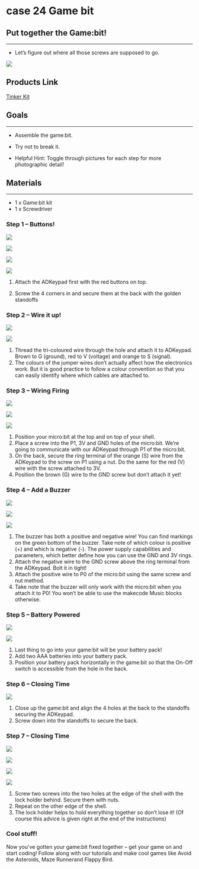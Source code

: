 ﻿# case 24 Game bit

## Put together the Game:bit!
---
- Let’s figure out where all those screws are supposed to go.

![](https://wiki-media-ef.oss-cn-hongkong.aliyuncs.com/i18n/en/docusaurus-plugin-content-docs/current/microbit/getting-started/microbit-tinker-kit/images/N3HnCBy.jpg)


## Products Link

[Tinker Kit](https://www.elecfreaks.com/micro-bit-tinker-kit.html)

## Goals
---
- Assemble the game:bit.

- Try not to break it.

- Helpful Hint: Toggle through pictures for each step for more photographic detail!

## Materials
---
- 1 x Game:bit kit
- 1 x Screwdriver


### Step 1 – Buttons!

![](https://wiki-media-ef.oss-cn-hongkong.aliyuncs.com/i18n/en/docusaurus-plugin-content-docs/current/microbit/getting-started/microbit-tinker-kit/images/Ri5D7oe.png)

![](https://wiki-media-ef.oss-cn-hongkong.aliyuncs.com/i18n/en/docusaurus-plugin-content-docs/current/microbit/getting-started/microbit-tinker-kit/images/Fyw1aVA.png)

![](https://wiki-media-ef.oss-cn-hongkong.aliyuncs.com/i18n/en/docusaurus-plugin-content-docs/current/microbit/getting-started/microbit-tinker-kit/images/h4fNrgu.png)

![](https://wiki-media-ef.oss-cn-hongkong.aliyuncs.com/i18n/en/docusaurus-plugin-content-docs/current/microbit/getting-started/microbit-tinker-kit/images/wvYTQ5C.png)

1. Attach the ADKeypad first with the red buttons on top.

2. Screw the 4 corners in and secure them at the back with the golden standoffs


### Step 2 – Wire it up!

![](https://wiki-media-ef.oss-cn-hongkong.aliyuncs.com/i18n/en/docusaurus-plugin-content-docs/current/microbit/getting-started/microbit-tinker-kit/images/Gae1BQv.png)

![](https://wiki-media-ef.oss-cn-hongkong.aliyuncs.com/i18n/en/docusaurus-plugin-content-docs/current/microbit/getting-started/microbit-tinker-kit/images/xRFjNlt.png)


1. Thread the tri-coloured wire through the hole and attach it to ADKeypad. Brown to G (ground), red to V (voltage) and orange to S (signal).
2. The colours of the jumper wires don’t actually affect how the electronics work. But it is good practice to follow a colour convention so that you can easily identify where which cables are attached to.


### Step 3 – Wiring Firing

![](https://wiki-media-ef.oss-cn-hongkong.aliyuncs.com/i18n/en/docusaurus-plugin-content-docs/current/microbit/getting-started/microbit-tinker-kit/images/dV72K9F.png)

![](https://wiki-media-ef.oss-cn-hongkong.aliyuncs.com/i18n/en/docusaurus-plugin-content-docs/current/microbit/getting-started/microbit-tinker-kit/images/ffNHfX7.png)

![](https://wiki-media-ef.oss-cn-hongkong.aliyuncs.com/i18n/en/docusaurus-plugin-content-docs/current/microbit/getting-started/microbit-tinker-kit/images/kKuS4Qt.png)



1. Position your micro:bit at the top and on top of your shell.
2. Place a screw into the P1, 3V and GND holes of the micro:bit. We’re going to communicate with our ADKeypad through P1 of the micro:bit.
3. On the back, secure the ring terminal of the orange (S) wire from the ADKeypad to the screw on P1 using a nut. Do the same for the red (V) wire with the screw attached to 3V.
4. Position the brown (G) wire to the GND screw but don’t attach it yet!


### Step 4 – Add a Buzzer

![](https://wiki-media-ef.oss-cn-hongkong.aliyuncs.com/i18n/en/docusaurus-plugin-content-docs/current/microbit/getting-started/microbit-tinker-kit/images/AXzsW5w.png)

![](https://wiki-media-ef.oss-cn-hongkong.aliyuncs.com/i18n/en/docusaurus-plugin-content-docs/current/microbit/getting-started/microbit-tinker-kit/images/xjGcQso.png)

![](https://wiki-media-ef.oss-cn-hongkong.aliyuncs.com/i18n/en/docusaurus-plugin-content-docs/current/microbit/getting-started/microbit-tinker-kit/images/u9NEcEK.png)

1. The buzzer has both a positive and negative wire! You can find markings on the green bottom of the buzzer. Take note of which colour is positive (+) and which is negative (-).
The power supply capabilities and parameters, which better define how you can use the GND and 3V rings.
2. Attach the negative wire to the GND screw above the ring terminal from the ADKeypad. Bolt it in tight!
3. Attach the positive wire to P0 of the micro:bit using the same screw and nut method.
4. Take note that the buzzer will only work with the micro:bit when you attach it to P0! You won’t be able to use the makecode Music blocks otherwise.




### Step 5 – Battery Powered

![](https://wiki-media-ef.oss-cn-hongkong.aliyuncs.com/i18n/en/docusaurus-plugin-content-docs/current/microbit/getting-started/microbit-tinker-kit/images/TwHv0lF.png)

![](https://wiki-media-ef.oss-cn-hongkong.aliyuncs.com/i18n/en/docusaurus-plugin-content-docs/current/microbit/getting-started/microbit-tinker-kit/images/Jxc5HF2.png)

1. Last thing to go into your game:bit will be your battery pack!
2. Add two AAA batteries into your battery pack.
3. Position your battery pack horizontally in the game:bit so that the On-Off switch is accessible from the hole in the back.



### Step 6 – Closing Time

![](https://wiki-media-ef.oss-cn-hongkong.aliyuncs.com/i18n/en/docusaurus-plugin-content-docs/current/microbit/getting-started/microbit-tinker-kit/images/mccKFUr.png)

1. Close up the game:bit and align the 4 holes at the back to the standoffs securing the ADKeypad.
2. Screw down into the standoffs to secure the back.

### Step 7 – Closing Time

![](https://wiki-media-ef.oss-cn-hongkong.aliyuncs.com/i18n/en/docusaurus-plugin-content-docs/current/microbit/getting-started/microbit-tinker-kit/images/sBHbG0a.png)

![](https://wiki-media-ef.oss-cn-hongkong.aliyuncs.com/i18n/en/docusaurus-plugin-content-docs/current/microbit/getting-started/microbit-tinker-kit/images/xc6Kh9h.png)

![](https://wiki-media-ef.oss-cn-hongkong.aliyuncs.com/i18n/en/docusaurus-plugin-content-docs/current/microbit/getting-started/microbit-tinker-kit/images/JXJA3ZR.png)

![](https://wiki-media-ef.oss-cn-hongkong.aliyuncs.com/i18n/en/docusaurus-plugin-content-docs/current/microbit/getting-started/microbit-tinker-kit/images/xlTBeXt.png)

1. Screw two screws into the two holes at the edge of the shell with the lock holder behind. Secure them with nuts.
2. Repeat on the other edge of the shell.
3. The lock holder helps to hold everything together so don’t lose it! (Of course this advice is given right at the end of the instructions)


### Cool stuff!

Now you’ve gotten your game:bit fixed together – get your game on and start coding! Follow along with our tutorials and make cool games like Avoid the Asteroids, Maze Runnerand Flappy Bird.

